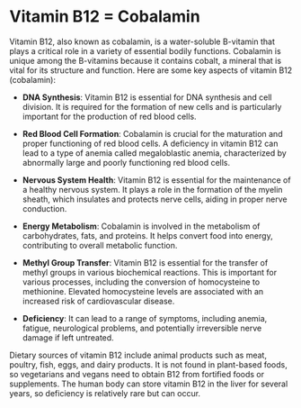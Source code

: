 # Vitamin B12 = Cobalamin

Vitamin B12, also known as cobalamin, is a water-soluble B-vitamin that plays a critical role in a variety of essential bodily functions. Cobalamin is unique among the B-vitamins because it contains cobalt, a mineral that is vital for its structure and function. Here are some key aspects of vitamin B12 (cobalamin):

* **DNA Synthesis**: Vitamin B12 is essential for DNA synthesis and cell division. It is required for the formation of new cells and is particularly important for the production of red blood cells.

* **Red Blood Cell Formation**: Cobalamin is crucial for the maturation and proper functioning of red blood cells. A deficiency in vitamin B12 can lead to a type of anemia called megaloblastic anemia, characterized by abnormally large and poorly functioning red blood cells.

* **Nervous System Health**: Vitamin B12 is essential for the maintenance of a healthy nervous system. It plays a role in the formation of the myelin sheath, which insulates and protects nerve cells, aiding in proper nerve conduction.

* **Energy Metabolism**: Cobalamin is involved in the metabolism of carbohydrates, fats, and proteins. It helps convert food into energy, contributing to overall metabolic function.

* **Methyl Group Transfer**: Vitamin B12 is essential for the transfer of methyl groups in various biochemical reactions. This is important for various processes, including the conversion of homocysteine to methionine. Elevated homocysteine levels are associated with an increased risk of cardiovascular disease.

* **Deficiency**: It can lead to a range of symptoms, including anemia, fatigue, neurological problems, and potentially irreversible nerve damage if left untreated. 

Dietary sources of vitamin B12 include animal products such as meat, poultry, fish, eggs, and dairy products. It is not found in plant-based foods, so vegetarians and vegans need to obtain B12 from fortified foods or supplements. The human body can store vitamin B12 in the liver for several years, so deficiency is relatively rare but can occur.
